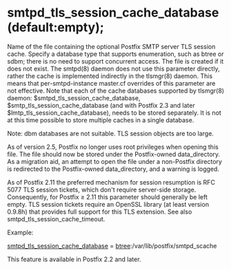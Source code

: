 # smtpd_tls_session_cache_database (default:empty); 

 Name of the file containing the optional Postfix SMTP server
TLS session cache. Specify a database type that supports enumeration,
such as btree or sdbm; there is no need to support
concurrent access.  The file is created if it does not exist. The smtpd(8)
daemon does not use this parameter directly, rather the cache is
implemented indirectly in the tlsmgr(8) daemon. This means that
per-smtpd-instance master.cf overrides of this parameter are not
effective. Note that each of the cache databases supported by tlsmgr(8)
daemon: $smtpd_tls_session_cache_database, $smtp_tls_session_cache_database
(and with Postfix 2.3 and later $lmtp_tls_session_cache_database), needs to be
stored separately. It is not at this time possible to store multiple
caches in a single database. 

 Note: dbm databases are not suitable. TLS
session objects are too large. 

 As of version 2.5, Postfix no longer uses root privileges when
opening this file. The file should now be stored under the Postfix-owned
data_directory. As a migration aid, an attempt to open the file
under a non-Postfix directory is redirected to the Postfix-owned
data_directory, and a warning is logged. 

 As of Postfix 2.11 the preferred mechanism for session resumption
is RFC 5077 TLS session tickets, which don't require server-side
storage.  Consequently, for Postfix &ge; 2.11 this parameter should
generally be left empty.  TLS session tickets require an OpenSSL
library (at least version 0.9.8h) that provides full support for
this TLS extension.  See also smtpd_tls_session_cache_timeout. 

 Example: 


<a href="postconf.5.html#smtpd_tls_session_cache_database">smtpd_tls_session_cache_database</a> = <a href="DATABASE_README.html#types">btree</a>:/var/lib/postfix/smtpd_scache


 This feature is available in Postfix 2.2 and later.  


